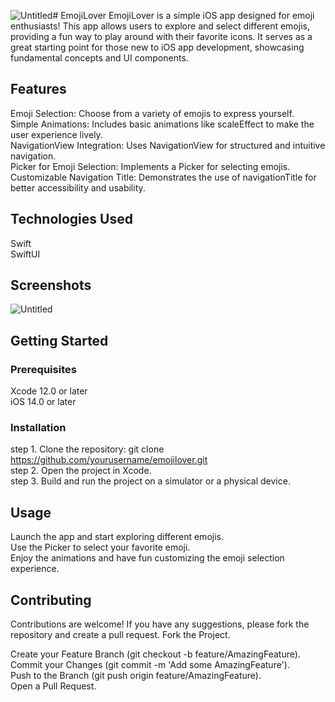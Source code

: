 ![Untitled](https://github.com/user-attachments/assets/4e502d8f-703f-479e-871e-355bbe713617)# EmojiLover
EmojiLover is a simple iOS app designed for emoji enthusiasts! This app allows users to explore and select different emojis, providing a fun way to play around with their favorite icons. It serves as a great starting point for those new to iOS app development, showcasing fundamental concepts and UI components.

## Features
Emoji Selection: Choose from a variety of emojis to express yourself.<br>
Simple Animations: Includes basic animations like scaleEffect to make the user experience lively.<br>
NavigationView Integration: Uses NavigationView for structured and intuitive navigation.<br>
Picker for Emoji Selection: Implements a Picker for selecting emojis.<br>
Customizable Navigation Title: Demonstrates the use of navigationTitle for better accessibility and usability.<br>

## Technologies Used
Swift<br>
SwiftUI<br>

## Screenshots
![Untitled](https://github.com/user-attachments/assets/7e574023-44e0-48d3-a4fa-d1148f4e51f2)


## Getting Started
### Prerequisites<br>
Xcode 12.0 or later<br>
iOS 14.0 or later<br>

### Installation
step 1. Clone the repository: git clone https://github.com/yourusername/emojilover.git<br>
step 2. Open the project in Xcode.<br>
step 3. Build and run the project on a simulator or a physical device.<br>

## Usage
Launch the app and start exploring different emojis.<br>
Use the Picker to select your favorite emoji.<br>
Enjoy the animations and have fun customizing the emoji selection experience.<br>

## Contributing
Contributions are welcome! If you have any suggestions, please fork the repository and create a pull request.
Fork the Project.

Create your Feature Branch (git checkout -b feature/AmazingFeature).<br>
Commit your Changes (git commit -m 'Add some AmazingFeature').<br>
Push to the Branch (git push origin feature/AmazingFeature).<br>
Open a Pull Request.<br>
